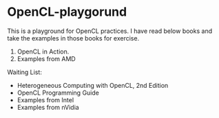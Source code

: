 OpenCL-playgorund
=================

This is a playground for OpenCL practices.
I have read below books and take the examples in those books for exercise.
  1. OpenCL in Action.
  2. Examples from AMD


Waiting List:
  * Heterogeneous Computing with OpenCL, 2nd Edition
  * OpenCL Programming Guide
  * Examples from Intel 	
  * Examples from nVidia